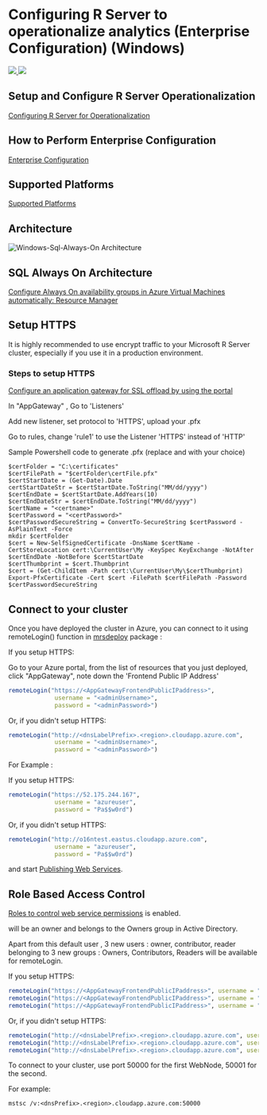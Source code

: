 # Configuring R Server to operationalize analytics (Enterprise Configuration) (Windows)

<a href="https://portal.azure.com/#create/Microsoft.Template/uri/https%3A%2F%2Fraw.githubusercontent.com%2FMicrosoft%2Fmicrosoft-r%2Fmaster%2Frserver-arm-templates%2Fenterprise-configuration%2Fwindows-sql-always-on%2Fazuredeploy.json" target="_blank">
    <img src="http://azuredeploy.net/deploybutton.png" />
</a>
<a href="http://armviz.io/#/?load=https%3A%2F%2Fraw.githubusercontent.com%2FMicrosoft%2Fmicrosoft-r%2Fmaster%2Frserver-arm-templates%2Fenterprise-configuration%2Fwindows-sql-always-on%2Fazuredeploy.json" target="_blank">
    <img src="http://armviz.io/visualizebutton.png"/>
</a>



## Setup and Configure R Server Operationalization 
[Configuring R Server for Operationalization](https://msdn.microsoft.com/en-us/microsoft-r/operationalize/configuration-initial)


## How to Perform Enterprise Configuration
[Enterprise Configuration](https://msdn.microsoft.com/en-us/microsoft-r/operationalize/configure-enterprise)


## Supported Platforms
[Supported Platforms](https://msdn.microsoft.com/en-us/microsoft-r/operationalize/configuration-initial?#supported-platforms) 


## Architecture
![Windows-Sql-Always-On Architecture](https://raw.githubusercontent.com/Microsoft/microsoft-r/master/rserver-arm-templates/enterprise-configuration/windows-sql-always-on/windows-sql-always-on-architecture.png)


## SQL Always On Architecture 
[Configure Always On availability groups in Azure Virtual Machines automatically: Resource Manager](https://docs.microsoft.com/en-us/azure/virtual-machines/windows/sql/virtual-machines-windows-portal-sql-alwayson-availability-groups)


## Setup HTTPS
It is highly recommended to use encrypt traffic to your Microsoft R Server cluster, especially if you use it in a production environment.


### Steps to setup HTTPS

[Configure an application gateway for SSL offload by using the portal](https://docs.microsoft.com/en-us/azure/application-gateway/application-gateway-ssl-portal)

In "AppGateway" , Go to 'Listeners'

Add new listener, set protocol to 'HTTPS', upload your .pfx

Go to rules, change 'rule1' to use the Listener 'HTTPS' instead of 'HTTP'

Sample Powershell code to generate .pfx (replace <certname> and <password> with your choice)

```
$certFolder = "C:\certificates"
$certFilePath = "$certFolder\certFile.pfx"
$certStartDate = (Get-Date).Date
certStartDateStr = $certStartDate.ToString("MM/dd/yyyy")
$certEndDate = $certStartDate.AddYears(10)
$certEndDateStr = $certEndDate.ToString("MM/dd/yyyy")
$certName = "<certname>"
$certPassword = "<certPassword>"
$certPasswordSecureString = ConvertTo-SecureString $certPassword -AsPlainText -Force
mkdir $certFolder
$cert = New-SelfSignedCertificate -DnsName $certName -CertStoreLocation cert:\CurrentUser\My -KeySpec KeyExchange -NotAfter $certEndDate -NotBefore $certStartDate
$certThumbprint = $cert.Thumbprint
$cert = (Get-ChildItem -Path cert:\CurrentUser\My\$certThumbprint)
Export-PfxCertificate -Cert $cert -FilePath $certFilePath -Password $certPasswordSecureString
```

## Connect to your cluster

Once you have deployed the cluster in Azure, you can connect to it using remoteLogin() function in [mrsdeploy](https://msdn.microsoft.com/en-us/microsoft-r/mrsdeploy/mrsdeploy) package : 

If you setup HTTPS:

Go to your Azure portal, from the list of resources that you just deployed, click "AppGateway", note down the 'Frontend Public IP Address'

```R
remoteLogin("https://<AppGatewayFrontendPublicIPaddress>",
             username = "<adminUsername>",
             password = "<adminPassword>")
```

Or, if you didn't setup HTTPS:

```R
remoteLogin("http://<dnsLabelPrefix>.<region>.cloudapp.azure.com",
             username = "<adminUsername>",
             password = "<adminPassword>")
```


For Example : 

If you setup HTTPS:

```R
remoteLogin("https://52.175.244.167",
             username = "azureuser",
             password = "Pa$$w0rd")
```

Or, if you didn't setup HTTPS:

```R
remoteLogin("http://o16ntest.eastus.cloudapp.azure.com",
             username = "azureuser",
             password = "Pa$$w0rd")
```


and start [Publishing Web Services](https://msdn.microsoft.com/en-us/microsoft-r/operationalize/data-scientist-manage-services).


## Role Based Access Control
[Roles to control web service permissions](https://msdn.microsoft.com/en-us/microsoft-r/operationalize/security-roles) is enabled. 

<adminUserName> will be an owner and belongs to the Owners group in Active Directory.

Apart from this default user , 3 new users : owner, contributor, reader belonging to 3 new groups : Owners, Contributors, Readers will be available for remoteLogin. 


If you setup HTTPS:

```R
remoteLogin("https://<AppGatewayFrontendPublicIPaddress>", username = "owner", password = "<adminPassword>")
remoteLogin("https://<AppGatewayFrontendPublicIPaddress>", username = "contributor", password = "<adminPassword>")
remoteLogin("https://<AppGatewayFrontendPublicIPaddress>", username = "reader", password = "<adminPassword>")
```

Or, if you didn't setup HTTPS:

```R
remoteLogin("http://<dnsLabelPrefix>.<region>.cloudapp.azure.com", username = "owner", password = "<adminPassword>")
remoteLogin("http://<dnsLabelPrefix>.<region>.cloudapp.azure.com", username = "contributor", password = "<adminPassword>")
remoteLogin("http://<dnsLabelPrefix>.<region>.cloudapp.azure.com", username = "reader", password = "<adminPassword>")
```


To connect to your cluster, use port 50000 for the first WebNode, 50001 for the second.

For example:

```
mstsc /v:<dnsPrefix>.<region>.cloudapp.azure.com:50000
```